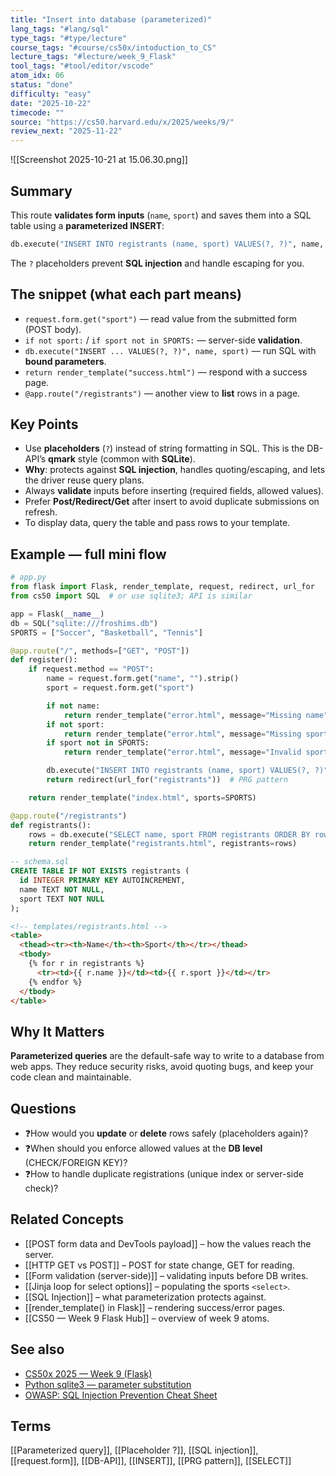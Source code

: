 ```yaml
---
title: "Insert into database (parameterized)"
lang_tags: "#lang/sql"
type_tags: "#type/lecture"
course_tags: "#course/cs50x/intoduction_to_CS"
lecture_tags: "#lecture/week_9_Flask"
tool_tags: "#tool/editor/vscode"
atom_idx: 06
status: "done"
difficulty: "easy"
date: "2025-10-22"
timecode: ""
source: "https://cs50.harvard.edu/x/2025/weeks/9/"
review_next: "2025-11-22"
---
```


![[Screenshot 2025-10-21 at 15.06.30.png]]

## Summary
This route **validates form inputs** (`name`, `sport`) and saves them into a SQL table using a **parameterized INSERT**:
```python
db.execute("INSERT INTO registrants (name, sport) VALUES(?, ?)", name, sport)
```
The `?` placeholders prevent **SQL injection** and handle escaping for you.

## The snippet (what each part means)
- `request.form.get("sport")` — read value from the submitted form (POST body).
- `if not sport:` / `if sport not in SPORTS:` — server-side **validation**.
- `db.execute("INSERT ... VALUES(?, ?)", name, sport)` — run SQL with **bound parameters**.
- `return render_template("success.html")` — respond with a success page.
- `@app.route("/registrants")` — another view to **list** rows in a page.

## Key Points
- Use **placeholders** (`?`) instead of string formatting in SQL. This is the DB-API’s **qmark** style (common with **SQLite**).
- **Why**: protects against **SQL injection**, handles quoting/escaping, and lets the driver reuse query plans.
- Always **validate** inputs before inserting (required fields, allowed values).
- Prefer **Post/Redirect/Get** after insert to avoid duplicate submissions on refresh.
- To display data, query the table and pass rows to your template.

## Example — full mini flow
```python
# app.py
from flask import Flask, render_template, request, redirect, url_for
from cs50 import SQL  # or use sqlite3; API is similar

app = Flask(__name__)
db = SQL("sqlite:///froshims.db")
SPORTS = ["Soccer", "Basketball", "Tennis"]

@app.route("/", methods=["GET", "POST"])
def register():
    if request.method == "POST":
        name = request.form.get("name", "").strip()
        sport = request.form.get("sport")

        if not name:
            return render_template("error.html", message="Missing name")
        if not sport:
            return render_template("error.html", message="Missing sport")
        if sport not in SPORTS:
            return render_template("error.html", message="Invalid sport")

        db.execute("INSERT INTO registrants (name, sport) VALUES(?, ?)", name, sport)
        return redirect(url_for("registrants"))  # PRG pattern

    return render_template("index.html", sports=SPORTS)

@app.route("/registrants")
def registrants():
    rows = db.execute("SELECT name, sport FROM registrants ORDER BY rowid DESC")
    return render_template("registrants.html", registrants=rows)
```

```sql
-- schema.sql
CREATE TABLE IF NOT EXISTS registrants (
  id INTEGER PRIMARY KEY AUTOINCREMENT,
  name TEXT NOT NULL,
  sport TEXT NOT NULL
);
```

```html
<!-- templates/registrants.html -->
<table>
  <thead><tr><th>Name</th><th>Sport</th></tr></thead>
  <tbody>
    {% for r in registrants %}
      <tr><td>{{ r.name }}</td><td>{{ r.sport }}</td></tr>
    {% endfor %}
  </tbody>
</table>
```

## **Why It Matters**
**Parameterized queries** are the default-safe way to write to a database from web apps. They reduce security risks, avoid quoting bugs, and keep your code clean and maintainable.

## Questions
- ❓How would you **update** or **delete** rows safely (placeholders again)?
- ❓When should you enforce allowed values at the **DB level** (CHECK/FOREIGN KEY)?
- ❓How to handle duplicate registrations (unique index or server-side check)?

## Related Concepts
- [[POST form data and DevTools payload]] – how the values reach the server.
- [[HTTP GET vs POST]] – POST for state change, GET for reading.
- [[Form validation (server-side)]] – validating inputs before DB writes.
- [[Jinja loop for select options]] – populating the sports `<select>`.
- [[SQL Injection]] – what parameterization protects against.
- [[render_template() in Flask]] – rendering success/error pages.
- [[CS50 — Week 9 Flask Hub]] – overview of week 9 atoms.

## See also
- [CS50x 2025 — Week 9 (Flask)](https://cs50.harvard.edu/x/2025/weeks/9/)
- [Python sqlite3 — parameter substitution](https://docs.python.org/3/library/sqlite3.html#execute)
- [OWASP: SQL Injection Prevention Cheat Sheet](https://owasp.org/www-community/attacks/SQL_Injection)

## Terms
[[Parameterized query]], [[Placeholder ?]], [[SQL injection]], [[request.form]], [[DB-API]], [[INSERT]], [[PRG pattern]], [[SELECT]]
